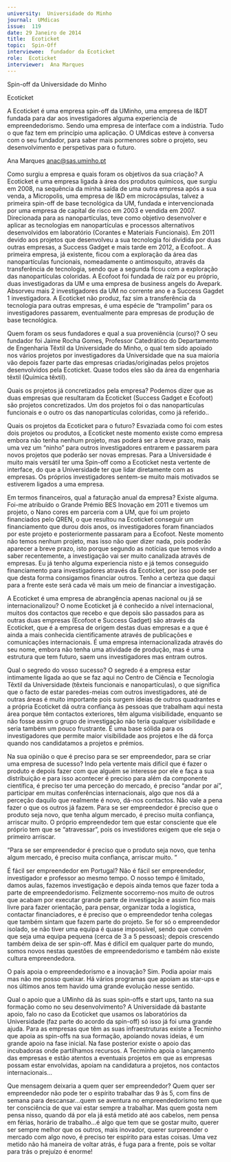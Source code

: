 ```yaml
---
university:  Universidade do Minho
journal:  UMdicas
issue:  119
date: 29 Janeiro de 2014
title:  Ecoticket 
topic:  Spin-Off
interviewee:  fundador da Ecoticket
role:  Ecoticket
interviewer:  Ana Marques
---
```

 

 Spin-off da Universidade do Minho 


 Ecoticket 

 A Ecoticket é uma empresa spin-off da UMinho, uma empresa de I&DT fundada para dar aos investigadores alguma experiencia de empreendedorismo. Sendo uma empresa de interface com a indústria. Tudo o que faz tem em princípio uma aplicação.
 O UMdicas esteve à conversa com o seu fundador, para saber mais pormenores sobre o projeto, seu desenvolvimento e perspetivas para o futuro.

 Ana Marques 
 anac@sas.uminho.pt 

 Como surgiu a empresa e quais foram os objetivos da sua criação?
 A Ecoticket é uma empresa ligada à área dos produtos químicos, que surgiu em 2008, na sequência da minha saída de uma outra empresa após a sua venda, a Micropolis, uma empresa de I&D em microcápsulas, talvez a primeira spin-off de base tecnológica da UM, fundada e intervencionada por uma empresa de capital de risco em 2003 e vendida em 2007. Direcionada para as nanopartículas, teve como objetivo desenvolver e aplicar as tecnologias em nanopartículas e processos alternativos desenvolvidos em laboratório (Corantes e Materiais Funcionais).
 Em 2011 devido aos projetos que desenvolveu a sua tecnologia foi dividida por duas outras empresas, a Success Gadget e mais tarde em 2012, a Ecofoot..
 A primeira empresa, já existente, ficou com a exploração da área das nanopartículas funcionais, nomeadamente o antimosquito, através da transferência de tecnologia, sendo que a segunda ficou com a exploração das nanopartículas coloridas.
 A Ecofoot foi fundada de raíz por eu próprio, duas investigadoras da UM e uma empresa de business angels do Avepark. Absorveu mais 2 investigadores da UM no corrente ano e a Success Gagdet 1 investigadora. A Ecoticket não produz, faz sim a transferência da tecnologia para outras empresas, é uma espécie de “trampolim” para os investigadores passarem, eventualmente para empresas de produção de base tecnológica.

 Quem foram os seus fundadores e qual a sua proveniência (curso)?
 O seu fundador foi Jaime Rocha Gomes, Professor Catedrático do Departamento de Engenharia Têxtil da Universidade do Minho, o qual tem sido apoiado nos vários projetos por investigadores da Universidade que na sua maioria vão depois fazer parte das empresas criadas/originadas pelos projetos desenvolvidos pela Ecoticket. Quase todos eles são da área da engenharia têxtil (Química têxtil).

 Quais os projetos já concretizados pela empresa?
 Podemos dizer que as duas empresas que resultaram da Ecoticket (Success Gadget e Ecofoot) são projetos concretizados. Um dos projetos foi o das nanopartículas funcionais e o outro os das nanopartículas coloridas, como já referido..

 Quais os projetos da Ecoticket para o futuro?
 Esvaziada como foi com estes dois projetos ou produtos, a Ecoticket neste momento existe como empresa embora não tenha nenhum projeto, mas poderá ser a breve prazo, mais uma vez um “ninho” para outros investigadores entrarem e passarem para novos projetos que poderão ser novas empresas. Para a Universidade é muito mais versátil ter uma Spin-off como a Ecoticket nesta vertente de interface, do que a Universidade ter que lidar diretamente com as empresas. Os próprios investigadores sentem-se muito mais motivados se estiverem ligados a uma empresa.

 Em termos financeiros, qual a faturação anual da empresa?
 Existe alguma. Foi-me atribuído o Grande Prémio BES Inovação em 2011 e tivemos um projeto, o Nano cores em parceria com a UM, que foi um projeto financiados pelo QREN, o que resultou na Ecoticket conseguir um financiamento que durou dois anos, os investigadores foram financiados por este projeto e posteriormente passaram para a Ecofoot.
 Neste momento não temos nenhum projeto, mas isso não quer dizer nada, pois poderão aparecer a breve prazo, isto porque segundo as notícias que temos vindo a saber recentemente, a investigação vai ser muito canalizada através de empresas.
 Eu já tenho alguma experiencia nisto e já temos conseguido financiamento para investigadores através da Ecoticket, por isso pode ser que desta forma consigamos financiar outros. Tenho a certeza que daqui para a frente este será cada vê mais um meio de financiar a investigação.

 A Ecoticket é uma empresa de abrangência apenas nacional ou já se internacionalizou?
 O nome Ecoticket já é conhecido a nível internacional, muitos dos contactos que recebo e que depois são passados para as outras duas empresas (Ecofoot e Success Gadget) são através da Ecoticket, que é a empresa de origem destas duas empresas e a que é ainda a mais conhecida cientificamente através de publicações e comunicações internacionais.
 É uma empresa internacionalizada através do seu nome, embora não tenha uma atividade de produção, mas é uma estrutura que tem futuro, saem uns investigadores mas entram outros.

 Qual o segredo do vosso sucesso?
 O segredo é a empresa estar intimamente ligada ao que se faz aqui no Centro de Ciência e Tecnologia Têxtil da Universidade (têxteis funcionais e nanopartículas), o que significa que o facto de estar paredes-meias com outros investigadores, até de outras áreas é muito importante pois surgem ideias de outros quadrantes e a própria Ecoticket dá outra confiança às pessoas que trabalham aqui nesta área porque têm contactos exteriores, têm alguma visibilidade, enquanto se não fosse assim o grupo de investigação não teria qualquer visibilidade e seria também um pouco frustrante. É uma base sólida para os investigadores que permite maior visibilidade aos projetos e lhe dá força quando nos candidatamos a projetos e prémios.

 Na sua opinião o que é preciso para se ser empreendedor, para se criar uma empresa de sucesso?
 Indo pela vertente mais difícil que é fazer o produto e depois fazer com que alguém se interesse por ele e faça a sua distribuição e para isso acontecer é preciso para além da componente científica, é preciso ter uma perceção do mercado, é preciso “andar por aí”, participar em muitas conferências internacionais, algo que nos dá a perceção daquilo que realmente é novo, dá-nos contactos. Não vale a pena fazer o que os outros já fazem. Para se ser empreendedor é preciso que o produto seja novo, que tenha algum mercado, é preciso muita confiança, arriscar muito. O próprio empreendedor tem que estar consciente que ele próprio tem que se “atravessar”, pois os investidores exigem que ele seja o primeiro arriscar.
 

 “Para se ser empreendedor é preciso que o produto seja novo, que tenha algum mercado, é preciso muita confiança, arriscar muito. ”


 É fácil ser empreendedor em Portugal?
 Não é fácil ser empreendedor, investigador e professor ao mesmo tempo. O nosso tempo é limitado, damos aulas, fazemos investigação e depois ainda temos que fazer toda a parte de empreendedorismo. Felizmente socorremo-nos muito de outros que acabam por executar grande parte de investigação e assim fico mais livre para fazer orientação, para pensar, organizar toda a logística, contactar financiadores, e é preciso que o empreendedor tenha colegas que também sintam que fazem parte do projeto.
 Se for só o empreendedor isolado, se não tiver uma equipa é quase impossível, sendo que convém que seja uma equipa pequena (cerca de 3 a 5 pessoas); depois crescendo também deixa de ser spin-off. Mas é difícil em qualquer parte do mundo, somos novos nestas questões de empreendedorismo e também não existe cultura empreendedora.

 O país apoia o empreendedorismo e a inovação?
 Sim. Podia apoiar mais mas não me posso queixar.
 Há vários programas que apoiam as star-ups e nos últimos anos tem havido uma grande evolução nesse sentido.

 Qual o apoio que a UMinho dá às suas spin-offs e start ups, tanto na sua formação como no seu desenvolvimento?
 A Universidade dá bastante apoio, falo no caso da Ecoticket que usamos os laboratórios da Universidade (faz parte do acordo da spin-off) só isso já foi uma grande ajuda.
 Para as empresas que têm as suas infraestruturas existe a Tecminho que apoia as spin-offs na sua formação, apoiando novas ideias, é um grande apoio na fase inicial. Na fase posterior existe o apoio das incubadoras onde partilhamos recursos. A Tecminho apoia o lançamento das empresas e estão atentos a eventuais projetos em que as empresas possam estar envolvidas, apoiam na candidatura a projetos, nos contactos internacionais… 
 
 Que mensagem deixaria a quem quer ser empreendedor?
 Quem quer ser empreendedor não pode ter o espírito trabalhar das 9 às 5, com fins de semana para descansar…quem se aventura no empreendedorismo tem que ter consciência de que vai estar sempre a trabalhar. Mas quem gosta nem pensa nisso, quando dá por ela já está metido até aos cabelos, nem pensa em férias, horário de trabalho…é algo que tem que se gostar muito, querer ser sempre melhor que os outros, mais inovador, querer surpreender o mercado com algo novo, é preciso ter espírito para estas coisas. Uma vez metido não há maneira de voltar atrás, é fuga para a frente, pois se voltar para trás o prejuízo é enorme!

